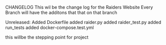 CHANGELOG
This wil be the change log for the Raiders Website
Every Branch will have the additons that that on that branch

Unreleased:
Added Dockerfile
added raider.py
added raider_test.py
added run_tests
added docker-compose.test.yml

this willbe the stepping point for project
